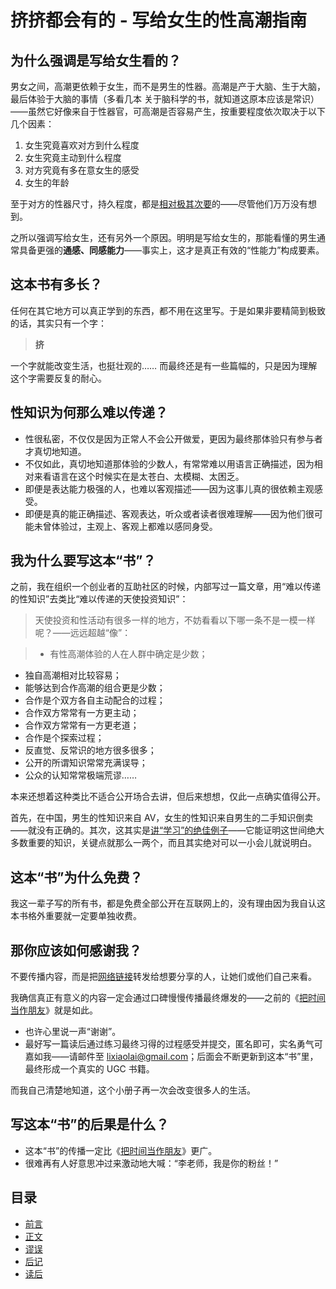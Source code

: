 # 挤挤都会有的 - 写给女生的性高潮指南

## 为什么强调是写给女生看的？

男女之间，高潮更依赖于女生，而不是男生的性器。高潮是产于大脑、生于大脑，最后体验于大脑的事情（多看几本 关于脑科学的书，就知道这原本应该是常识）——虽然它好像来自于性器官，可高潮是否容易产生，按重要程度依次取决于以下几个因素：

1. 女生究竟喜欢对方到什么程度
2. 女生究竟主动到什么程度
3. 对方究竟有多在意女生的感受
4. 女生的年龄

至于对方的性器尺寸，持久程度，都是[相对极其次要](myths.md)的——尽管他们万万没有想到。

之所以强调写给女生，还有另外一个原因。明明是写给女生的，那能看懂的男生通常具备更强的**通感、同感能力**——事实上，这才是真正有效的“性能力”构成要素。

## 这本书有多长？

任何在其它地方可以真正学到的东西，都不用在这里写。于是如果非要精简到极致的话，其实只有一个字：

> **挤**

一个字就能改变生活，也挺壮观的…… 而最终还是有一些篇幅的，只是因为理解这个字需要反复的耐心。

## 性知识为何那么难以传递？

* 性很私密，不仅仅是因为正常人不会公开做爱，更因为最终那体验只有参与者才真切地知道。
* 不仅如此，真切地知道那体验的少数人，有常常难以用语言正确描述，因为相对来看语言在这个时候实在是太苍白、太模糊、太困乏。
* 即便是表达能力极强的人，也难以客观描述——因为这事儿真的很依赖主观感受。
* 即便是真的能正确描述、客观表达，听众或者读者很难理解——因为他们很可能未曾体验过，主观上、客观上都难以感同身受。

## 我为什么要写这本“书”？

之前，我在组织一个创业者的互助社区的时候，内部写过一篇文章，用“难以传递的性知识”去类比“难以传递的天使投资知识”：

> 天使投资和性活动有很多一样的地方，不妨看看以下哪一条不是一模一样呢？——远远超越“像”：

> * 有性高潮体验的人在人群中确定是少数；
* 独自高潮相对比较容易；
* 能够达到合作高潮的组合更是少数；
* 合作是个双方各自主动配合的过程；
* 合作双方常常有一方更主动；
* 合作双方常常有一方更老道；
* 合作是个探索过程；
* 反直觉、反常识的地方很多很多；
* 公开的所谓知识常常充满误导；
* 公众的认知常常极端荒谬……

本来还想着这种类比不适合公开场合去讲，但后来想想，仅此一点确实值得公开。

首先，在中国，男生的性知识来自 AV，女生的性知识来自男生的二手知识倒卖——就没有正确的。其次，这其实是[讲“学习”的绝佳例子](more.md)——它能证明这世间绝大多数重要的知识，关键点就那么一两个，而且其实绝对可以一小会儿就说明白。

## 这本“书”为什么免费？

我这一辈子写的所有书，都是免费全部公开在互联网上的，没有理由因为我自认这本书格外重要就一定要单独收费。

## 那你应该如何感谢我？

不要传播内容，而是把[网络链接](https://github.com/xiaolai/ji)转发给想要分享的人，让她们或他们自己来看。

我确信真正有意义的内容一定会通过口碑慢慢传播最终爆发的——之前的《[把时间当作朋友](https://github.com/xiaolai/times-as-a-friend)》就是如此。

* 也许心里说一声“谢谢”。
* 最好写一篇读后通过练习最终习得的过程感受并提交，匿名即可，实名勇气可嘉如我——请邮件至 lixiaolai@gmail.com；后面会不断更新到这本“书”里，最终形成一个真实的 UGC 书籍。

而我自己清楚地知道，这个小册子再一次会改变很多人的生活。

## 写这本“书”的后果是什么？

* 这本“书”的传播一定比《[把时间当作朋友](https://github.com/xiaolai/times-as-a-friend)》更广。
* 很难再有人好意思冲过来激动地大喊：“李老师，我是你的粉丝！”

##  目录

* [前言](README.md)
* [正文](ji.md)
* [谬误](myths.md)
* [后记](more.md)
* [读后](from-readers.md)

